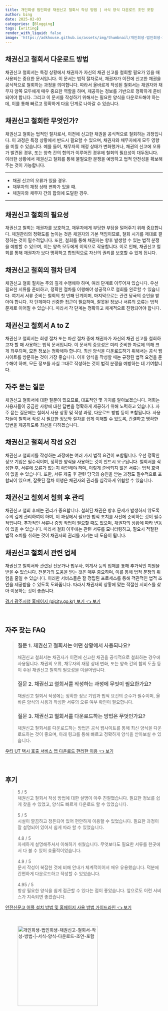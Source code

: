 ```yaml
---
title: 개인회생 법인회생 채권신고 철회서 작성 방법 | 서식 양식 다운로드 조언 포함
author: bing
date: 2025-02-03
categories: [Blogging]
tags: [writing]
render_with_liquid: false
image: 'https://adkhouse.github.io/assets/img/thumbnail/개인회생-법인회생-채권신고-철회서-작성-방법-|-서식-양식-다운로드-조언-포함.webp'
---
```



<h2 id='채권신고_철회서_다운로드'>채권신고 철회서 다운로드 방법</h2>

<p>채권신고 철회서는 특정 상황에서 채권자가 자신의 채권 신고를 철회할 필요가 있을 때 사용되는 중요한 문서입니다. 이 문서는 법적 절차로서, 채권자가 이전에 신고한 채권을 공식적으로 철회하는 과정을 의미합니다. 따라서 올바르게 작성된 철회서는 채권자와 채무자 양쪽 모두에게 매우 중요한 역할을 하며, 제공하는 정보를 기반으로 정확하게 준비되어야 합니다. 그리고 이 문서를 작성하기 위해서는 필요한 양식을 다운로드해야 하는데, 이를 통해 빠르고 정확하게 다음 단계로 나아갈 수 있습니다.</p>

<h2 id='채권신고_철회란'>채권신고 철회란 무엇인가?</h2>

<p>채권신고 철회는 법적인 절차로서, 이전에 신고한 채권을 공식적으로 철회하는 과정입니다. 이 과정은 특정 상황에서 반드시 필요할 수 있으며, 채권자와 채무자에게 모두 영향을 미칠 수 있습니다. 예를 들어, 채무자의 재정 상태가 변화했거나, 채권의 신고에 오류가 발견된 경우, 또는 양측 간의 합의가 이루어진 경우에 철회의 필요성이 대두됩니다. 이러한 상황에서 채권신고 철회를 통해 불필요한 분쟁을 예방하고 법적 안전성을 확보해 주는 것이 가능합니다.</p>

<hr />

<ul>
    <li>채권 신고의 오류가 있을 경우.</li>
    <li>채무자의 재정 상태 변화가 있을 때.</li>
    <li>채권자와 채무자 간의 합의에 도달한 경우.</li>
</ul>

<hr />

<h2 id='채권신고_철회의_필요성'>채권신고 철회의 필요성</h2>

<p>채권신고 철회는 채권자를 보호하고, 채무자에게 부당한 부담을 덜어주기 위해 중요합니다. 채권관리의 정확도를 높이는 것은 채권자의 기본 책임이므로, 철회 시기를 제대로 결정하는 것이 필수적입니다. 또한, 철회를 통해 채권자는 향후 발생할 수 있는 법적 분쟁을 예방할 수 있으며, 이는 양측 모두에게 이익으로 작용합니다. 이로 인해, 채권신고 철회를 통해 채권자가 보다 명확하고 합법적으로 자신의 권리를 보호할 수 있게 됩니다.</p>

<h2 id='채권신고_철회의_절차_단계'>채권신고 철회의 절차 단계</h2>

<p>채권신고 철회 절차는 주의 깊게 수행해야 하며, 여러 단계로 이루어져 있습니다. 우선 필요한 서류를 준비하고, 정확한 절차를 이행해야 성공적으로 철회를 완료할 수 있습니다. 여기서 서류 준비는 철회의 첫 번째 단계이며, 마지막으로는 관련 당국의 승인을 받아야 합니다. 각 단계마다 신중한 접근이 필요하며, 잘못된 정보나 서류의 오류는 법적 문제로 이어질 수 있습니다. 따라서 각 단계는 정확하고 체계적으로 진행되어야 합니다.</p>

<h2 id='채권신고_철회서_AtoZ'>채권신고 철회서 A to Z</h2>

<p>채권신고 철회서는 회생 절차 또는 파산 절차 중에 채권자가 자신의 채권 신고를 철회하고자 할 때 사용하는 법적 문서입니다. 이 문서의 중요성은 미리 준비한 자료에 의해 크게 좌우되며, 모든 정보는 정확해야 합니다. 최신 양식을 다운로드하기 위해서는 공식 웹사이트를 방문하는 것이 가장 좋습니다. 이후 양식을 작성할 때는 규정된 법적 요건을 준수해야 하며, 모든 정보를 사실 그대로 작성하는 것이 법적 분쟁을 예방하는 데 기여합니다.</p>

<h2 id='자주_묻는_질문'>자주 묻는 질문</h2>

<p>채권신고 철회서에 대한 질문이 많으므로, 대표적인 몇 가지를 알아보겠습니다. 저희는 사용자들이 궁금한 사항에 대한 답변을 명확하게 제공하기 위해 노력하고 있습니다. 자주 묻는 질문에는 철회서 사용 상황 및 작성 과정, 다운로드 방법 등이 포함됩니다. 사용자들이 철회서 작성 시 필요한 정보와 절차를 쉽게 이해할 수 있도록, 간결하고 명확한 답변을 제공하도록 최선을 다하겠습니다.</p>

<h2 id='채권신고_철회서_작성_요건'>채권신고 철회서 작성 요건</h2>

<p>채권신고 철회서를 작성하는 과정에는 여러 가지 법적 요건이 포함됩니다. 우선 정확한 정보 기입은 필수적이며, 정확한 양식을 사용하는 것이 반드시 요구됩니다. 철회서를 작성한 후, 서류에 오류가 없는지 확인해야 하며, 이렇게 준비되지 않은 서류는 법적 효력이 없을 수 있습니다. 또한, 서류 제출 후 관련 당국의 승인을 받는 과정도 필수적으로 포함되어 있으며, 잘못된 절차 이행은 채권자의 권리를 심각하게 위협할 수 있습니다.</p>

<h2 id='채권신고_철회서_철회후_관리'>채권신고 철회서 철회 후 관리</h2>

<p>채권신고 철회 후에는 관리가 중요합니다. 철회된 채권은 향후 문제가 발생하지 않도록 주의 깊게 관리하여야 하며, 이 과정에서 필요한 법적 조치를 사전에 준비하는 것이 필수적입니다. 추가적인 서류나 증빙 작업이 필요할 때도 있으며, 채권자의 상황에 따라 변동이 있을 수 있습니다. 따라서 철회 이후에는 관련 서류를 모니터링하고, 필요시 적절한 법적 조치를 취하는 것이 채권자의 권리를 지키는 데 도움이 됩니다.</p>

<h2 id='채권신고_철회서_관련_업체'>채권신고 철회서 관련 업체</h2>

<p>채권신고 철회서와 관련된 전문가나 법무사, 회계사 등의 업체를 통해 추가적인 지원을 받을 수 있습니다. 전문가의 도움을 받는 것은 매우 중요하며, 이를 통해 법적 분쟁의 위험을 줄일 수 있습니다. 이러한 서비스들은 잘 정립된 프로세스를 통해 객관적인 법적 조언을 제공받을 수 있도록 도와줍니다. 따라서 채권자의 상황에 맞는 적절한 서비스를 찾아 이용하는 것이 좋습니다.</p>


<p><a class="click-button" title="경기 광주시청 홈페이지 (gjcity.go.kr) 보기" href="https://adkhouse.github.io/posts/%EA%B2%BD%EA%B8%B0-%EA%B4%91%EC%A3%BC%EC%8B%9C%EC%B2%AD-%ED%99%88%ED%8E%98%EC%9D%B4%EC%A7%80-(gjcity.go.kr)-%EB%B3%B4%EA%B8%B0/" rel="dofollow">경기 광주시청 홈페이지 (gjcity.go.kr) 보기 👈 보기</a></p><br>
<h2 id='자주_찾는_FAQ'>자주 찾는 FAQ</h2>
<div itemscope="" itemtype="https://schema.org/FAQPage"> 
    <blockquote> 
        <div itemscope="" itemprop="mainEntity" itemtype="https://schema.org/Question"> 
            <h3 itemprop="name">질문 1. 채권신고 철회서는 어떤 상황에서 사용되나요?</h3> 
            <div itemscope="" itemprop="acceptedAnswer" itemtype="https://schema.org/Answer"> 
                <span itemprop="text"> 
                    <p>채권신고 철회서는 채권자가 이전에 신고한 채권을 공식적으로 철회하는 경우에 사용됩니다. 채권의 오류, 채무자의 재정 상태 변화, 또는 양측 간의 합의 도출 등이 주된 채권신고 철회의 필요성을 이끌어냅니다.</p> 
                </span> 
            </div> 
        </div> 
        <div itemscope="" itemprop="mainEntity" itemtype="https://schema.org/Question"> 
            <h3 itemprop="name">질문 2. 채권신고 철회서를 작성하는 과정에 무엇이 필요한가요?</h3> 
            <div itemscope="" itemprop="acceptedAnswer" itemtype="https://schema.org/Answer"> 
                <span itemprop="text"> 
                    <p>채권신고 철회서 작성에는 정확한 정보 기입과 법적 요건의 준수가 필수이며, 올바른 양식의 사용과 작성한 서류의 오류 여부 확인이 필요합니다.</p> 
                </span> 
            </div> 
        </div> 
        <div itemscope="" itemprop="mainEntity" itemtype="https://schema.org/Question"> 
            <h3 itemprop="name">질문 3. 채권신고 철회서를 다운로드하는 방법은 무엇인가요?</h3> 
            <div itemscope="" itemprop="acceptedAnswer" itemtype="https://schema.org/Answer"> 
                <span itemprop="text"> 
                    <p>채권신고 철회서를 다운로드하는 방법은 공식 웹사이트를 통해 최신 양식을 다운로드하는 것이 좋으며, 아래 링크를 통해 빠르고 정확하게 양식을 받아보실 수 있습니다.</p> 
                </span> 
            </div> 
        </div> 
    </blockquote> 
</div>
<p><a class="click-button" title="우티 UT 택시 호출 서비스 앱 다운로드 편리한 이용" href="https://adkhouse.github.io/posts/%EC%9A%B0%ED%8B%B0-UT-%ED%83%9D%EC%8B%9C-%ED%98%B8%EC%B6%9C-%EC%84%9C%EB%B9%84%EC%8A%A4-%EC%95%B1-%EB%8B%A4%EC%9A%B4%EB%A1%9C%EB%93%9C-%ED%8E%B8%EB%A6%AC%ED%95%9C-%EC%9D%B4%EC%9A%A9/" rel="dofollow">우티 UT 택시 호출 서비스 앱 다운로드 편리한 이용 👈 보기</a></p><br>
<h2 id='후기'>후기</h2>
<div itemscope itemtype="https://schema.org/Product">
  <blockquote>
  <div itemprop="review" itemscope itemtype="https://schema.org/Review">
      <div itemprop="reviewRating" itemscope itemtype="https://schema.org/Rating"> <span itemprop="ratingValue">5</span> / <span itemprop="bestRating">5</span> </div>
      <span itemprop="reviewBody">채권신고 철회서 작성 방법에 대한 설명이 아주 친절했습니다. 필요한 정보를 쉽게 찾을 수 있었고, 양식도 빠르게 다운로드 할 수 있었습니다.</span>
  </div>
  <br>
  <div itemprop="review" itemscope itemtype="https://schema.org/Review">
      <div itemprop="reviewRating" itemscope itemtype="https://schema.org/Rating"> <span itemprop="ratingValue">5</span> / <span itemprop="bestRating">5</span> </div>
      <span itemprop="reviewBody">시설이 깔끔하고 정돈되어 있어 편안하게 이용할 수 있었습니다. 필요한 과정이 잘 설명되어 있어서 쉽게 따라 할 수 있었습니다.</span>
  </div>
  <br>
  <div itemprop="review" itemscope itemtype="https://schema.org/Review">
      <div itemprop="reviewRating" itemscope itemtype="https://schema.org/Rating"> <span itemprop="ratingValue">4.8</span> / <span itemprop="bestRating">5</span> </div>
      <span itemprop="reviewBody">자세하게 설명해주셔서 이해하기 쉬웠습니다. 무엇보다도 필요한 서류를 한곳에서 다 볼 수 있어 효율적이었습니다.</span>
  </div>
  <br>
  <div itemprop="review" itemscope itemtype="https://schema.org/Review">
      <div itemprop="reviewRating" itemscope itemtype="https://schema.org/Rating"> <span itemprop="ratingValue">4.9</span> / <span itemprop="bestRating">5</span> </div>
      <span itemprop="reviewBody">문서 작성이 복잡한 것에 비해 안내가 체계적이어서 매우 유용했습니다. 덕분에 간편하게 다운로드하고 작성할 수 있었습니다.</span>
  </div>
  <br>
  <div itemprop="review" itemscope itemtype="https://schema.org/Review">
      <div itemprop="reviewRating" itemscope itemtype="https://schema.org/Rating"> <span itemprop="ratingValue">4.95</span> / <span itemprop="bestRating">5</span> </div>
      <span itemprop="reviewBody">항상 필요한 양식을 쉽게 접근할 수 있다는 점이 좋았습니다. 앞으로도 이런 서비스가 지속되면 좋겠습니다.</span>
  </div>
  </blockquote>
</div>
<p><a class="click-button" title="안전신문고 어플 설치 방법 및 홈페이지 사용 방법 가이드라인" href="https://adkhouse.github.io/posts/%EC%95%88%EC%A0%84%EC%8B%A0%EB%AC%B8%EA%B3%A0-%EC%96%B4%ED%94%8C-%EC%84%A4%EC%B9%98-%EB%B0%A9%EB%B2%95-%EB%B0%8F-%ED%99%88%ED%8E%98%EC%9D%B4%EC%A7%80-%EC%82%AC%EC%9A%A9-%EB%B0%A9%EB%B2%95-%EA%B0%80%EC%9D%B4%EB%93%9C%EB%9D%BC%EC%9D%B8/" rel="dofollow">안전신문고 어플 설치 방법 및 홈페이지 사용 방법 가이드라인 👈 보기</a></p><br>
<figure class="image"><img src="https://adkhouse.github.io/assets/img/thumbnail/개인회생-법인회생-채권신고-철회서-작성-방법-|-서식-양식-다운로드-조언-포함.webp" alt="개인회생-법인회생-채권신고-철회서-작성-방법-|-서식-양식-다운로드-조언-포함" width="256" height="256"></figure>